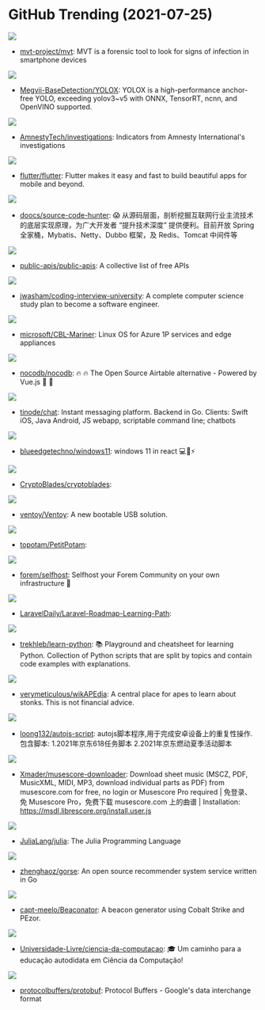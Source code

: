 # GitHub Trending (2021-07-25)

![](https://img.shields.io/badge/Python-New%201-green?style=flat-square&logo=appveyor)
- [mvt-project/mvt](https://github.com/mvt-project/mvt): MVT is a forensic tool to look for signs of infection in smartphone devices

![](https://img.shields.io/badge/Python-New%20587-green?style=flat-square&logo=appveyor)
- [Megvii-BaseDetection/YOLOX](https://github.com/Megvii-BaseDetection/YOLOX): YOLOX is a high-performance anchor-free YOLO, exceeding yolov3~v5 with ONNX, TensorRT, ncnn, and OpenVINO supported.

![](https://img.shields.io/badge/Python-New%20231-green?style=flat-square&logo=appveyor)
- [AmnestyTech/investigations](https://github.com/AmnestyTech/investigations): Indicators from Amnesty International's investigations

![](https://img.shields.io/badge/Dart-New%20449-green?style=flat-square&logo=appveyor)
- [flutter/flutter](https://github.com/flutter/flutter): Flutter makes it easy and fast to build beautiful apps for mobile and beyond.

![](https://img.shields.io/badge/Java-New%20717-green?style=flat-square&logo=appveyor)
- [doocs/source-code-hunter](https://github.com/doocs/source-code-hunter): 😱 从源码层面，剖析挖掘互联网行业主流技术的底层实现原理，为广大开发者 “提升技术深度” 提供便利。目前开放 Spring 全家桶，Mybatis、Netty、Dubbo 框架，及 Redis、Tomcat 中间件等

![](https://img.shields.io/badge/Python-New%201-green?style=flat-square&logo=appveyor)
- [public-apis/public-apis](https://github.com/public-apis/public-apis): A collective list of free APIs

![](https://img.shields.io/badge/none-New%201-green?style=flat-square&logo=appveyor)
- [jwasham/coding-interview-university](https://github.com/jwasham/coding-interview-university): A complete computer science study plan to become a software engineer.

![](https://img.shields.io/badge/Go-New%20283-green?style=flat-square&logo=appveyor)
- [microsoft/CBL-Mariner](https://github.com/microsoft/CBL-Mariner): Linux OS for Azure 1P services and edge appliances

![](https://img.shields.io/badge/Vue-New%20211-green?style=flat-square&logo=appveyor)
- [nocodb/nocodb](https://github.com/nocodb/nocodb): 🔥 🔥 The Open Source Airtable alternative - Powered by Vue.js 🚀 🚀

![](https://img.shields.io/badge/Go-New%20491-green?style=flat-square&logo=appveyor)
- [tinode/chat](https://github.com/tinode/chat): Instant messaging platform. Backend in Go. Clients: Swift iOS, Java Android, JS webapp, scriptable command line; chatbots

![](https://img.shields.io/badge/CSS-New%20767-green?style=flat-square&logo=appveyor)
- [blueedgetechno/windows11](https://github.com/blueedgetechno/windows11): windows 11 in react 💻🌈⚡

![](https://img.shields.io/badge/Vue-New%20107-green?style=flat-square&logo=appveyor)
- [CryptoBlades/cryptoblades](https://github.com/CryptoBlades/cryptoblades): 

![](https://img.shields.io/badge/C-New%20588-green?style=flat-square&logo=appveyor)
- [ventoy/Ventoy](https://github.com/ventoy/Ventoy): A new bootable USB solution.

![](https://img.shields.io/badge/C-New%20167-green?style=flat-square&logo=appveyor)
- [topotam/PetitPotam](https://github.com/topotam/PetitPotam): 

![](https://img.shields.io/badge/Jinja-New%20166-green?style=flat-square&logo=appveyor)
- [forem/selfhost](https://github.com/forem/selfhost): Selfhost your Forem Community on your own infrastructure 🎉

![](https://img.shields.io/badge/none-New%20424-green?style=flat-square&logo=appveyor)
- [LaravelDaily/Laravel-Roadmap-Learning-Path](https://github.com/LaravelDaily/Laravel-Roadmap-Learning-Path): 

![](https://img.shields.io/badge/Python-New%20606-green?style=flat-square&logo=appveyor)
- [trekhleb/learn-python](https://github.com/trekhleb/learn-python): 📚 Playground and cheatsheet for learning Python. Collection of Python scripts that are split by topics and contain code examples with explanations.

![](https://img.shields.io/badge/none-New%2055-green?style=flat-square&logo=appveyor)
- [verymeticulous/wikAPEdia](https://github.com/verymeticulous/wikAPEdia): A central place for apes to learn about stonks. This is not financial advice.

![](https://img.shields.io/badge/JavaScript-New%2060-green?style=flat-square&logo=appveyor)
- [loong132/autojs-script](https://github.com/loong132/autojs-script): autojs脚本程序,用于完成安卓设备上的重复性操作.包含脚本: 1.2021年京东618任务脚本 2.2021年京东燃动夏季活动脚本

![](https://img.shields.io/badge/TypeScript-New%20133-green?style=flat-square&logo=appveyor)
- [Xmader/musescore-downloader](https://github.com/Xmader/musescore-downloader): Download sheet music (MSCZ, PDF, MusicXML, MIDI, MP3, download individual parts as PDF) from musescore.com for free, no login or Musescore Pro required | 免登录、免 Musescore Pro，免费下载 musescore.com 上的曲谱 | Installation: https://msdl.librescore.org/install.user.js

![](https://img.shields.io/badge/Julia-New%20512-green?style=flat-square&logo=appveyor)
- [JuliaLang/julia](https://github.com/JuliaLang/julia): The Julia Programming Language

![](https://img.shields.io/badge/Go-New%20351-green?style=flat-square&logo=appveyor)
- [zhenghaoz/gorse](https://github.com/zhenghaoz/gorse): An open source recommender system service written in Go

![](https://img.shields.io/badge/none-New%2061-green?style=flat-square&logo=appveyor)
- [capt-meelo/Beaconator](https://github.com/capt-meelo/Beaconator): A beacon generator using Cobalt Strike and PEzor.

![](https://img.shields.io/badge/none-New%20136-green?style=flat-square&logo=appveyor)
- [Universidade-Livre/ciencia-da-computacao](https://github.com/Universidade-Livre/ciencia-da-computacao): 🎓 Um caminho para a educação autodidata em Ciência da Computação!

![](https://img.shields.io/badge/C%2B%2B-New%20193-green?style=flat-square&logo=appveyor)
- [protocolbuffers/protobuf](https://github.com/protocolbuffers/protobuf): Protocol Buffers - Google's data interchange format

